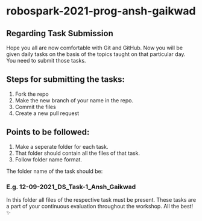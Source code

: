 # robospark-2021-prog-ansh-gaikwad

## Regarding Task Submission
Hope you all are now comfortable with Git and GitHub. 
Now you will be given daily tasks on the basis of the topics taught on that particular day. You need to submit those tasks.

## Steps for submitting the tasks:
1. Fork the repo
2. Make the new branch of your name in the repo.
3. Commit the files 
4. Create a new pull request 

## Points to be followed:
1. Make a seperate folder for each task. 
2. That folder should contain all the files of that task. 
3. Follow folder name format.

The folder name of the task should be:
### E.g. 12-09-2021_DS_Task-1_Ansh_Gaikwad
In this folder all files of the respective task must be present. These tasks are a part of your continuous evaluation throughout the workshop. All the best! ✨
